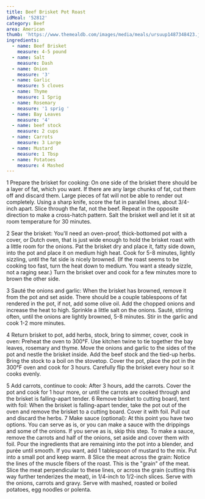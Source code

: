 ```yaml
---
title: Beef Brisket Pot Roast
idMeal: '52812'
category: Beef
area: American
thumb: 'https://www.themealdb.com/images/media/meals/ursuup1487348423.jpg'
ingredients:
  - name: Beef Brisket
    measure: 4-5 pound
  - name: Salt
    measure: Dash
  - name: Onion
    measure: '3'
  - name: Garlic
    measure: 5 cloves
  - name: Thyme
    measure: 1 Sprig
  - name: Rosemary
    measure: '1 sprig '
  - name: Bay Leaves
    measure: '4'
  - name: beef stock
    measure: 2 cups
  - name: Carrots
    measure: 3 Large
  - name: Mustard
    measure: 1 Tbsp
  - name: Potatoes
    measure: 4 Mashed
---
```

1 Prepare the brisket for cooking: On one side of the brisket there should be a layer of fat, which you want. If there are any large chunks of fat, cut them off and discard them. Large pieces of fat will not be able to render out completely.
Using a sharp knife, score the fat in parallel lines, about 3/4-inch apart. Slice through the fat, not the beef. Repeat in the opposite direction to make a cross-hatch pattern.
Salt the brisket well and let it sit at room temperature for 30 minutes.
 
2 Sear the brisket: You'll need an oven-proof, thick-bottomed pot with a cover, or Dutch oven, that is just wide enough to hold the brisket roast with a little room for the onions.
Pat the brisket dry and place it, fatty side down, into the pot and place it on medium high heat. Cook for 5-8 minutes, lightly sizzling, until the fat side is nicely browned. (If the roast seems to be cooking too fast, turn the heat down to medium. You want a steady sizzle, not a raging sear.)
Turn the brisket over and cook for a few minutes more to brown the other side.

3 Sauté the onions and garlic: When the brisket has browned, remove it from the pot and set aside. There should be a couple tablespoons of fat rendered in the pot, if not, add some olive oil.
Add the chopped onions and increase the heat to high. Sprinkle a little salt on the onions. Sauté, stirring often, until the onions are lightly browned, 5-8 minutes. Stir in the garlic and cook 1-2 more minutes.
 
4 Return brisket to pot, add herbs, stock, bring to simmer, cover, cook in oven: Preheat the oven to 300°F. Use kitchen twine to tie together the bay leaves, rosemary and thyme.
Move the onions and garlic to the sides of the pot and nestle the brisket inside. Add the beef stock and the tied-up herbs. Bring the stock to a boil on the stovetop.
Cover the pot, place the pot in the 300°F oven and cook for 3 hours. Carefully flip the brisket every hour so it cooks evenly.
 
5 Add carrots, continue to cook: After 3 hours, add the carrots. Cover the pot and cook for 1 hour more, or until the carrots are cooked through and the brisket is falling-apart tender.
6 Remove brisket to cutting board, tent with foil: When the brisket is falling-apart tender, take the pot out of the oven and remove the brisket to a cutting board. Cover it with foil. Pull out and discard the herbs.
7 Make sauce (optional): At this point you have two options. You can serve as is, or you can make a sauce with the drippings and some of the onions. If you serve as is, skip this step.
To make a sauce, remove the carrots and half of the onions, set aside and cover them with foil. Pour the ingredients that are remaining into the pot into a blender, and purée until smooth. If you want, add 1 tablespoon of mustard to the mix. Put into a small pot and keep warm.
8 Slice the meat across the grain: Notice the lines of the muscle fibers of the roast. This is the "grain" of the meat. Slice the meat perpendicular to these lines, or across the grain (cutting this way further tenderizes the meat), in 1/4-inch to 1/2-inch slices.
Serve with the onions, carrots and gravy. Serve with mashed, roasted or boiled potatoes, egg noodles or polenta.
